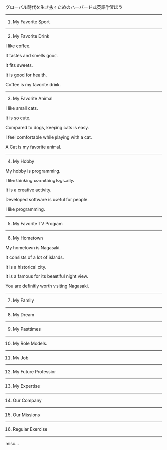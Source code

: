 グローバル時代を生き抜くためのハーバード式英語学習ほう

* * *

01. My Favorite Sport

* * *

02. My Favorite Drink

I like coffee.

It tastes and smells good.

It fits sweets.

It is good for health.

Coffee is my favorite drink.

* * *

03. My Favorite Animal

I like small cats.

It is so cute.

Compared to dogs, keeping cats is easy.

I feel comfortable while playing with a cat.

A Cat is my favorite animal.

* * *

04. My Hobby

My hobby is programming.

I like thinking something logically.

It is a creative activity.

Developed software is useful for people.

I like programming.

* * *

05. My Favorite TV Program

* * *

06. My Hometown

My hometown is Nagasaki.

It consists of a lot of islands.

It is a historical city.

It is a famous for its beautiful night view.

You are definitly worth visiting Nagasaki.

* * *

07. My Family

* * *

08. My Dream

* * *

09. My Pasttimes

* * *

10. My Role Models.

* * *

11. My Job

* * *

12. My Future Profession

* * *

13. My Expertise

* * *

14. Our Company

* * *

15. Our Missions

* * *

16. Regular Exercise


* * *

misc...
